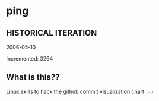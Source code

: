 # ping

## HISTORICAL ITERATION
2006-05-10

Incremented: 3264

## What is this?? 
Linux skills to hack the github commit visualization chart `;-)`
